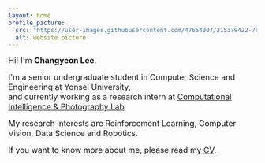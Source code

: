 ```yaml
---
layout: home
profile_picture:
  src: "https://user-images.githubusercontent.com/47654007/215379422-785fd628-a11c-4ad2-8ccc-3402aa291e50.jpg"
  alt: website picture
---
```


<p><font size=3>Hi! I'm <b>Changyeon Lee</b>.</font></p>

<p><font size=3>I'm a senior undergraduate student in Computer Science and Engineering at Yonsei University,<br> and currently working as a research intern at <a href="http://ciplab.github.io"><u>Computational Intelligence & Photography Lab</u></a>.</font></p>

<p><font size=3>My research interests are Reinforcement Learning, Computer Vision, Data Science and Robotics.</font></p>

<p><font size=3>If you want to know more about me, please read my <a href="https://drive.google.com/file/d/1k3zVVL-X6BlA9iAFpZSQ6EOQ3ce9ZWTf/view?usp=sharing"><u>CV</u></a>.</font></p>
